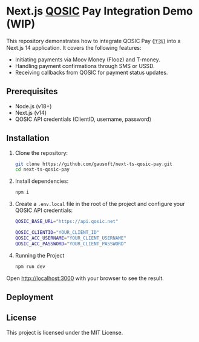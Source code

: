 # Next.js [QOSIC](https://www.qosic.com/online-payment) Pay Integration Demo (WIP)

This repository demonstrates how to integrate QOSIC Pay (🇹🇬) into a Next.js 14 application. It covers the following features:

- Initiating payments via Moov Money (Flooz) and T-money.
- Handling payment confirmations through SMS or USSD.
- Receiving callbacks from QOSIC for payment status updates.

## Prerequisites

- Node.js (v18+)
- Next.js (v14)
- QOSIC API credentials (ClientID, username, password)

## Installation

1. Clone the repository:
    ```bash
    git clone https://github.com/gausoft/next-ts-qosic-pay.git
    cd next-ts-qosic-pay
    ```
2. Install dependencies:
    ```bash
    npm i
    ```
3. Create a `.env.local` file in the root of the project and configure your QOSIC API credentials:
    ```bash
    QOSIC_BASE_URL="https://api.qosic.net"

    QOSIC_CLIENTID="YOUR_CLIENT_ID"
    QOSIC_ACC_USERNAME="YOUR_CLIENT_USERNAME"
    QOSIC_ACC_PASSWORD="YOUR_CLIENT_PASSWORD"
    ```
4. Running the Project
    ```bash
    npm run dev
    ```

Open [http://localhost:3000](http://localhost:3000) with your browser to see the result.


## Deployment

## License
This project is licensed under the MIT License.
